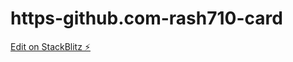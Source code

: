 # https-github.com-rash710-card

[Edit on StackBlitz ⚡️](https://stackblitz.com/edit/web-platform-euazrj)